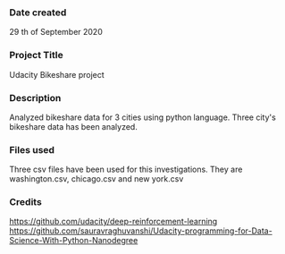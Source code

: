 ### Date created
29 th of September 2020

### Project Title
Udacity Bikeshare project

### Description
Analyzed bikeshare data for 3 cities using python language. Three city's bikeshare data has been analyzed.

### Files used
Three csv files have been used for this investigations. They are washington.csv, chicago.csv and new york.csv

### Credits
https://github.com/udacity/deep-reinforcement-learning
https://github.com/sauravraghuvanshi/Udacity-programming-for-Data-Science-With-Python-Nanodegree
